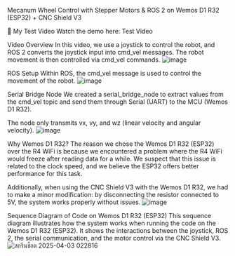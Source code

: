 Mecanum Wheel Control with Stepper Motors & ROS 2 on Wemos D1 R32 (ESP32) + CNC Shield V3

🎥 My Test Video
Watch the demo here: Test Video

Video Overview
In this video, we use a joystick to control the robot, and ROS 2 converts the joystick input into cmd_vel messages. The robot movement is then controlled via cmd_vel commands.
![image](https://github.com/user-attachments/assets/1ad71b93-bfb3-4e33-8a22-8aebcc55ecee)


ROS Setup
Within ROS, the cmd_vel message is used to control the movement of the robot.
![image](https://github.com/user-attachments/assets/d9365329-0cb6-402d-8934-6d0d4069a4a8)


Serial Bridge Node
We created a serial_bridge_node to extract values from the cmd_vel topic and send them through Serial (UART) to the MCU (Wemos D1 R32).

The node only transmits vx, vy, and wz (linear velocity and angular velocity).
![image](https://github.com/user-attachments/assets/9bd89352-faf3-4a98-9e0d-ec436ba283b7)

Why Wemos D1 R32?
The reason we chose the Wemos D1 R32 (ESP32) over the R4 WiFi is because we encountered a problem where the R4 WiFi would freeze after reading data for a while. We suspect that this issue is related to the clock speed, and we believe the ESP32 offers better performance for this task.

Additionally, when using the CNC Shield V3 with the Wemos D1 R32, we had to make a minor modification: by disconnecting the resistor connected to 5V, the system works properly without issues.
![image](https://github.com/user-attachments/assets/2527e12d-39b8-4f54-b7d0-242d67e6be79)

Sequence Diagram of Code on Wemos D1 R32 (ESP32)
This sequence diagram illustrates how the system works when running the code on the Wemos D1 R32 (ESP32). It shows the interactions between the joystick, ROS 2, the serial communication, and the motor control via the CNC Shield V3.
![สกรีนช็อต 2025-04-03 022816](https://github.com/user-attachments/assets/b5dd2071-487e-4b6f-b195-e9314e54da75)

